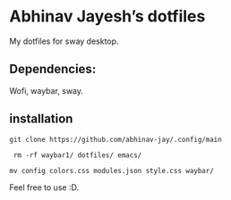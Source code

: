 # Abhinav Jayesh’s dotfiles

My dotfiles for sway desktop. 
## Dependencies:
Wofi,
waybar,
sway.

## installation

` git clone https://github.com/abhinav-jay/.config/main `

` rm -rf waybar1/ dotfiles/ emacs/`

` mv config colors.css modules.json style.css waybar/ `


Feel free to use :D.
